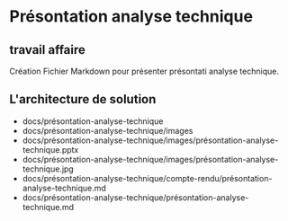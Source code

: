 # Présontation analyse technique

## travail affaire
Création Fichier Markdown pour présenter présontati analyse technique.

## L'architecture de solution
- docs/présontation-analyse-technique
 - docs/présontation-analyse-technique/images
 - docs/présontation-analyse-technique/images/présontation-analyse-technique.pptx
 - docs/présontation-analyse-technique/images/présontation-analyse-technique.jpg
 - docs/présontation-analyse-technique/compte-rendu/présontation-analyse-technique.md
 - docs/présontation-analyse-technique/présontation-analyse-technique.md
